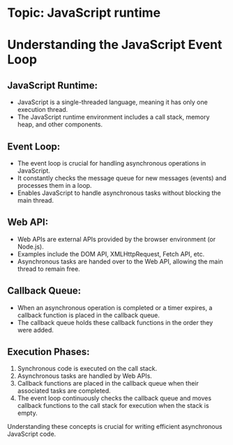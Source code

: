 # Topic: JavaScript runtime

# Understanding the JavaScript Event Loop

## JavaScript Runtime:

- JavaScript is a single-threaded language, meaning it has only one execution thread.
- The JavaScript runtime environment includes a call stack, memory heap, and other components.

## Event Loop:

- The event loop is crucial for handling asynchronous operations in JavaScript.
- It constantly checks the message queue for new messages (events) and processes them in a loop.
- Enables JavaScript to handle asynchronous tasks without blocking the main thread.

## Web API:

- Web APIs are external APIs provided by the browser environment (or Node.js).
- Examples include the DOM API, XMLHttpRequest, Fetch API, etc.
- Asynchronous tasks are handed over to the Web API, allowing the main thread to remain free.

## Callback Queue:

- When an asynchronous operation is completed or a timer expires, a callback function is placed in the callback queue.
- The callback queue holds these callback functions in the order they were added.

## Execution Phases:

1. Synchronous code is executed on the call stack.
2. Asynchronous tasks are handled by Web APIs.
3. Callback functions are placed in the callback queue when their associated tasks are completed.
4. The event loop continuously checks the callback queue and moves callback functions to the call stack for execution when the stack is empty.

Understanding these concepts is crucial for writing efficient asynchronous JavaScript code.
